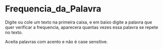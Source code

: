 # Frequencia_da_Palavra
<p>Digite ou cole um texto na primeira caixa, e em baixo digite a palavra que quer verificar a frequencia, aparecera quantas vezes essa palavra se repete no texto.</p>
<p>Aceita palavras com acento e não é case sensitive.</p>
